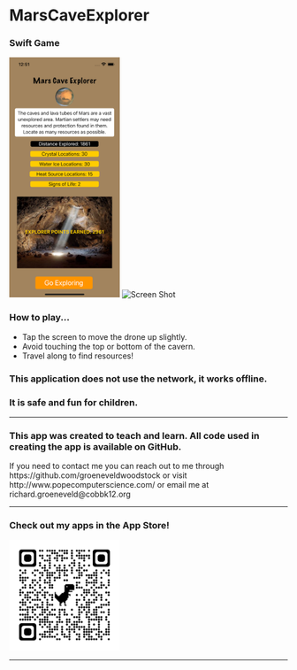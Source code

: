 # MarsCaveExplorer
<h3>
Swift Game
</h3>
<p float = "left">
<img src="https://github.com/groeneveldwoodstock/MarsCaveExplorer/blob/main/marsscreen1.png" alt="Screen Shot" style="width:200px;">
<img src="https://github.com/groeneveldwoodstock/MarsCaveExplorer/blob/main/marscreen2.png" alt="Screen Shot" style="width:200px;">
</p>
<h3>
How to play...
</h3>
<ul>
  <li>Tap the screen to move the drone up slightly.</li>
  <li>Avoid touching the top or bottom of the cavern.</li>
  <li>Travel along to find resources!</li>
</ul>
<h3>
This application does not use the network, it works offline.
</h3>
<h3>
It is safe and fun for children. 
</h3>
<hr>
<h3>
This app was created to teach and learn. All code used in creating the app is available on GitHub.
</h3>
<p>If you need to contact me you can reach out to me through https://github.com/groeneveldwoodstock or visit http://www.popecomputerscience.com/ or email me at richard.groeneveld@cobbk12.org 
</p>
<hr>
</p>
<h3>Check out my apps in the App Store!</h3>
<img src="https://github.com/groeneveldwoodstock/OfflineChat/blob/main/groeneveldAppStore.png" alt="Screen Shot" style="width:200px;">
<hr>
<p>

